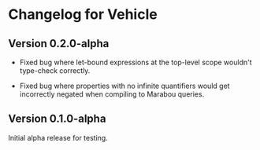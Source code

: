 # Changelog for Vehicle

## Version 0.2.0-alpha

* Fixed bug where let-bound expressions at the top-level scope wouldn't
  type-check correctly.

* Fixed bug where properties with no infinite quantifiers would get incorrectly
  negated when compiling to Marabou queries.

## Version 0.1.0-alpha

Initial alpha release for testing.
